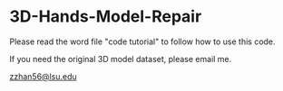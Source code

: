 # 3D-Hands-Model-Repair

Please read the word file "code tutorial" to follow how to use this code.
  
If you need the original 3D model dataset, please email me.

zzhan56@lsu.edu
